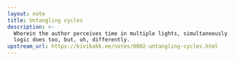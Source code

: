 ```yaml
---
layout: note
title: Untangling cycles
description: >-
  Wherein the author perceives time in multiple lights, simultaneously, and
  logic does too, but, uh, differently.
upstream_url: https://kivikakk.ee/notes/0002-untangling-cycles.html
---
```

